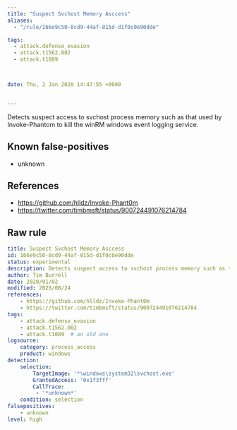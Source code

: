 ```yaml
---
title: "Suspect Svchost Memory Asccess"
aliases:
  - "/rule/166e9c50-8cd9-44af-815d-d1f0c0e90dde"

tags:
  - attack.defense_evasion
  - attack.t1562.002
  - attack.t1089



date: Thu, 2 Jan 2020 14:47:55 +0000


---
```


Detects suspect access to svchost process memory such as that used by Invoke-Phantom to kill the winRM windows event logging service.

<!--more-->


## Known false-positives

* unknown



## References

* https://github.com/hlldz/Invoke-Phant0m
* https://twitter.com/timbmsft/status/900724491076214784


## Raw rule
```yaml
title: Suspect Svchost Memory Asccess
id: 166e9c50-8cd9-44af-815d-d1f0c0e90dde
status: experimental
description: Detects suspect access to svchost process memory such as that used by Invoke-Phantom to kill the winRM windows event logging service.
author: Tim Burrell
date: 2020/01/02
modified: 2020/08/24
references:
    - https://github.com/hlldz/Invoke-Phant0m
    - https://twitter.com/timbmsft/status/900724491076214784
tags:
    - attack.defense_evasion
    - attack.t1562.002
    - attack.t1089  # an old one
logsource:
    category: process_access
    product: windows
detection:
    selection:
        TargetImage: '*\windows\system32\svchost.exe'
        GrantedAccess: '0x1f3fff'
        CallTrace:
         - '*unknown*'
    condition: selection
falsepositives:
    - unknown
level: high

```
